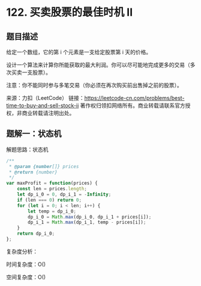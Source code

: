 # 122. 买卖股票的最佳时机 II

## 题目描述

给定一个数组，它的第 i 个元素是一支给定股票第 i 天的价格。

设计一个算法来计算你所能获取的最大利润。你可以尽可能地完成更多的交易（多次买卖一支股票）。

注意：你不能同时参与多笔交易（你必须在再次购买前出售掉之前的股票）。

来源：力扣（LeetCode）
链接：https://leetcode-cn.com/problems/best-time-to-buy-and-sell-stock-ii
著作权归领扣网络所有。商业转载请联系官方授权，非商业转载请注明出处。

## 题解一：状态机

解题思路：状态机

```js
/**
 * @param {number[]} prices
 * @return {number}
 */
var maxProfit = function(prices) {
    const len = prices.length;
    let dp_i_0 = 0, dp_i_1 = -Infinity;
    if (len === 0) return 0;
    for (let i = 0; i < len; i++) {
        let temp = dp_i_0;
        dp_i_0 = Math.max(dp_i_0, dp_i_1 + prices[i]);
        dp_i_1 = Math.max(dp_i_1, temp - prices[i]);
    }
    return dp_i_0;
};
```

复杂度分析：

时间复杂度：O()

空间复杂度：O()